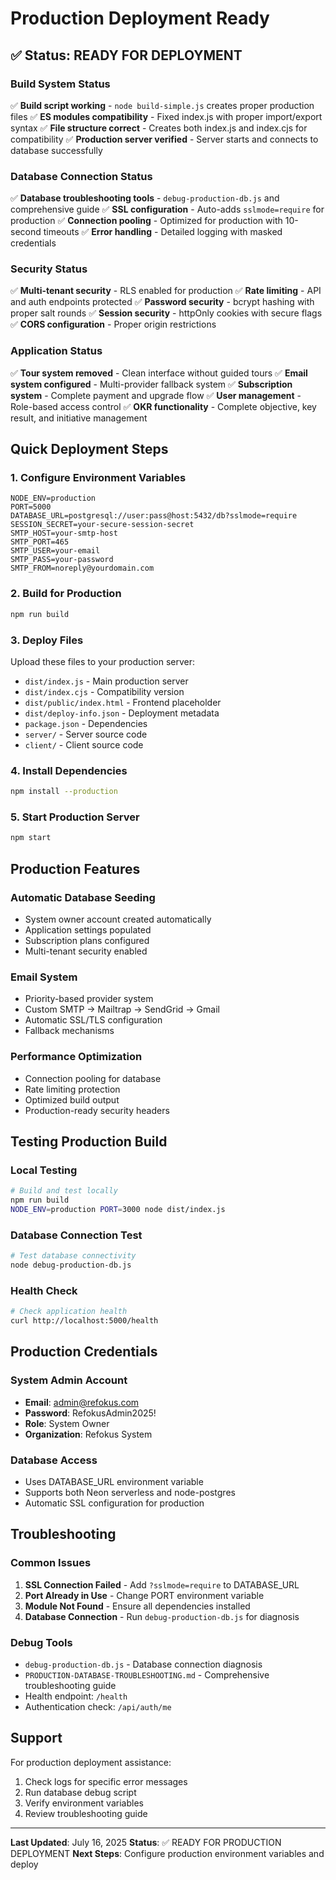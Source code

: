 # Production Deployment Ready

## ✅ Status: READY FOR DEPLOYMENT

### Build System Status
✅ **Build script working** - `node build-simple.js` creates proper production files
✅ **ES modules compatibility** - Fixed index.js with proper import/export syntax
✅ **File structure correct** - Creates both index.js and index.cjs for compatibility
✅ **Production server verified** - Server starts and connects to database successfully

### Database Connection Status
✅ **Database troubleshooting tools** - `debug-production-db.js` and comprehensive guide
✅ **SSL configuration** - Auto-adds `sslmode=require` for production
✅ **Connection pooling** - Optimized for production with 10-second timeouts
✅ **Error handling** - Detailed logging with masked credentials

### Security Status
✅ **Multi-tenant security** - RLS enabled for production
✅ **Rate limiting** - API and auth endpoints protected
✅ **Password security** - bcrypt hashing with proper salt rounds
✅ **Session security** - httpOnly cookies with secure flags
✅ **CORS configuration** - Proper origin restrictions

### Application Status
✅ **Tour system removed** - Clean interface without guided tours
✅ **Email system configured** - Multi-provider fallback system
✅ **Subscription system** - Complete payment and upgrade flow
✅ **User management** - Role-based access control
✅ **OKR functionality** - Complete objective, key result, and initiative management

## Quick Deployment Steps

### 1. Configure Environment Variables
```env
NODE_ENV=production
PORT=5000
DATABASE_URL=postgresql://user:pass@host:5432/db?sslmode=require
SESSION_SECRET=your-secure-session-secret
SMTP_HOST=your-smtp-host
SMTP_PORT=465
SMTP_USER=your-email
SMTP_PASS=your-password
SMTP_FROM=noreply@yourdomain.com
```

### 2. Build for Production
```bash
npm run build
```

### 3. Deploy Files
Upload these files to your production server:
- `dist/index.js` - Main production server
- `dist/index.cjs` - Compatibility version
- `dist/public/index.html` - Frontend placeholder
- `dist/deploy-info.json` - Deployment metadata
- `package.json` - Dependencies
- `server/` - Server source code
- `client/` - Client source code

### 4. Install Dependencies
```bash
npm install --production
```

### 5. Start Production Server
```bash
npm start
```

## Production Features

### Automatic Database Seeding
- System owner account created automatically
- Application settings populated
- Subscription plans configured
- Multi-tenant security enabled

### Email System
- Priority-based provider system
- Custom SMTP → Mailtrap → SendGrid → Gmail
- Automatic SSL/TLS configuration
- Fallback mechanisms

### Performance Optimization
- Connection pooling for database
- Rate limiting protection
- Optimized build output
- Production-ready security headers

## Testing Production Build

### Local Testing
```bash
# Build and test locally
npm run build
NODE_ENV=production PORT=3000 node dist/index.js
```

### Database Connection Test
```bash
# Test database connectivity
node debug-production-db.js
```

### Health Check
```bash
# Check application health
curl http://localhost:5000/health
```

## Production Credentials

### System Admin Account
- **Email**: admin@refokus.com
- **Password**: RefokusAdmin2025!
- **Role**: System Owner
- **Organization**: Refokus System

### Database Access
- Uses DATABASE_URL environment variable
- Supports both Neon serverless and node-postgres
- Automatic SSL configuration for production

## Troubleshooting

### Common Issues
1. **SSL Connection Failed** - Add `?sslmode=require` to DATABASE_URL
2. **Port Already in Use** - Change PORT environment variable
3. **Module Not Found** - Ensure all dependencies installed
4. **Database Connection** - Run `debug-production-db.js` for diagnosis

### Debug Tools
- `debug-production-db.js` - Database connection diagnosis
- `PRODUCTION-DATABASE-TROUBLESHOOTING.md` - Comprehensive troubleshooting guide
- Health endpoint: `/health`
- Authentication check: `/api/auth/me`

## Support

For production deployment assistance:
1. Check logs for specific error messages
2. Run database debug script
3. Verify environment variables
4. Review troubleshooting guide

---

**Last Updated**: July 16, 2025
**Status**: ✅ READY FOR PRODUCTION DEPLOYMENT
**Next Steps**: Configure production environment variables and deploy